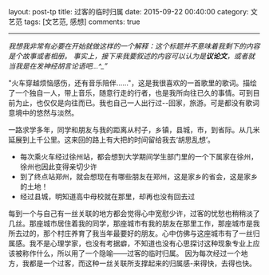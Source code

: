 layout: post-tp
title: 过客的临时归属
date: 2015-09-22 00:40:00
category: 文艺范
tags: [文艺范, 感想]
comments: true

---


*我想我非常有必要在开始就做这样的一个解释：这个标题并不意味着我剩下的内容是个故事或者相册。 事实上，接下来我要叙述的内容可以认为是**议论文**，或者就当我是在发神经胡言论语吧…^_”*

"火车穿越烦恼感伤，还有音乐陪伴……"，这是我很喜欢的一首歌里的歌词。描绘了一个独自一人，带上音乐，随意行走的行者，也是我所向往已久的事情。可到目前为止，也仅仅是向往而已。我也自己一人出行过--回家，旅游。可是都没有歌词意境中的悠然与淡然。
<!-- more -->

一路求学多年，同学和朋友与我的距离从村子，乡镇，县城，市，到省际。从几米延展到上千公里。这来回的路上有大把的时间留给我去‘胡思乱想’。

- 每次乘火车经过徐州站，都会想到大学期间学生部门里的一个下属家在徐州，徐州也因此变得亲切少许
- 到了终点站郑州，就会想现在有哪些朋友在郑州，这是家乡的省会，这是家乡的土地！
- 经过县城，明知道高中母校就在那里，却再也没有回去过

每到一个与自己有一丝关联的地方都会觉得心中宽慰少许，过客的忧愁也稍稍淡了几丝。那座城市居住着我的同学，那座城市有我的朋友在那里工作，那座城市是我所去过的，那个村庄养育了我当年最要好的朋友。心中仿佛与这座城市有了一丝归属感。我不是心理学家，也没有考据癖，不知道也没有心思探讨这种现象专业上应该被称作什么，所以用了一个隐喻——过客的临时归属。 因为每次经过一个地方，我都是一个过客，而这种一丝关联所支撑起来的归属感-来得快，去得也快。
